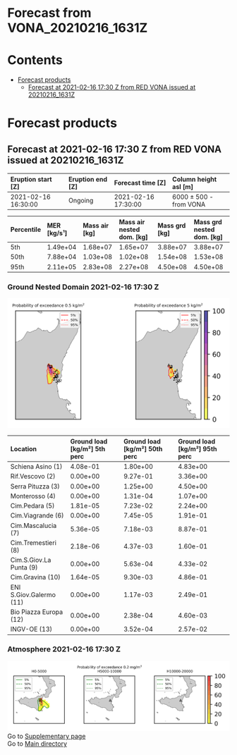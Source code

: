 
Forecast from VONA_20210216_1631Z
=================================

Contents
========

* [Forecast products](#forecast-products)
	* [Forecast at 2021-02-16 17:30 Z from RED VONA issued at 20210216_1631Z](#forecast-at-2021-02-16-1730-z-from-red-vona-issued-at-20210216_1631z)

# Forecast products

## Forecast at 2021-02-16 17:30 Z from RED VONA issued at 20210216_1631Z
  

|Eruption start [Z]|Eruption end [Z]|Forecast time [Z]|Column height asl [m]|
| :--- | :--- | :--- | :--- |
|2021-02-16 16:30:00|Ongoing|2021-02-16 17:30:00|6000 ± 500 - from VONA|
  
  

|Percentile|MER [kg/s¹]|Mass air [kg]|Mass air nested dom. [kg]|Mass grd [kg]|Mass grd nested dom. [kg]|
| :--- | :--- | :--- | :--- | :--- | :--- |
|5th|1.49e+04|1.68e+07|1.65e+07|3.88e+07|3.88e+07|
|50th|7.88e+04|1.03e+08|1.02e+08|1.54e+08|1.53e+08|
|95th|2.11e+05|2.83e+08|2.27e+08|4.50e+08|4.50e+08|
  

### Ground Nested Domain 2021-02-16 17:30 Z
  
![](./figures/probability_grd_2021_02_16_1730_grid_1_1.png)  
  
  
  
  
  
  
  
  
  
  
  
  

|Location|Ground load [kg/m²] 5th perc|Ground load [kg/m²] 50th perc|Ground load [kg/m²] 95th perc|
| :--- | :--- | :--- | :--- |
|Schiena Asino (1)|4.08e-01|1.80e+00|4.83e+00|
|Rif.Vescovo (2)|0.00e+00|9.27e-01|3.36e+00|
|Serra Pituzza (3)|0.00e+00|1.25e+00|4.50e+00|
|Monterosso (4)|0.00e+00|1.31e-04|1.07e+00|
|Cim.Pedara (5)|1.81e-05|7.23e-02|2.24e+00|
|Cim.Viagrande (6)|0.00e+00|7.45e-05|1.91e-01|
|Cim.Mascalucia (7)|5.36e-05|7.18e-03|8.87e-01|
|Cim.Tremestieri (8)|2.18e-06|4.37e-03|1.60e-01|
|Cim.S.Giov.La Punta (9)|0.00e+00|5.63e-04|4.33e-02|
|Cim.Gravina (10)|1.64e-05|9.30e-03|4.86e-01|
|ENI S.Giov.Galermo (11)|0.00e+00|1.17e-03|2.49e-01|
|Bio Piazza Europa (12)|0.00e+00|2.38e-04|4.60e-03|
|INGV-OE (13)|0.00e+00|3.52e-04|2.57e-02|
  

### Atmosphere 2021-02-16 17:30 Z
  
![](./figures/probability_air_2021_02_16_1730_grid_2_conclev_1_1.png)  
Go to [Supplementary page](Supplementary_page.md)  
Go to [Main directory](https://github.com/federicapardini/Real_time_ash_forecast)